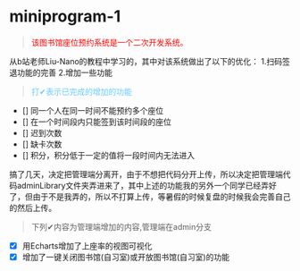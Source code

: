 # miniprogram-1

> <font color="red">该图书馆座位预约系统是一个二次开发系统。</font>

从b站老师Liu-Nano的教程中学习的，其中对该系统做出了以下的优化：
1.扫码签退功能的完善
2.增加一些功能

> <font color="#66ccff">打✔表示已完成的增加的功能</font>

- [] 同一个人在同一时间不能预约多个座位
- [] 在一个时间段内只能签到该时间段的座位
- [] 迟到次数
- [] 缺卡次数
- [] 积分，积分低于一定的值将一段时间内无法进入
  
搞了几天，决定把管理端分离开，由于不想把代码分开上传，所以决定把管理端代码adminLibrary文件夹弄进来了，其中上述的功能我的另外一个同学已经弄好了，但由于不是我弄的，所以不打算上传，等暑假的时候复盘的时候我会完善自己的然后上传。

> 下列✔内容为管理端增加的内容,管理端在admin分支

- [x] 用Echarts增加了上座率的视图可视化
- [x] 增加了一键关闭图书馆(自习室)或开放图书馆(自习室)的功能
